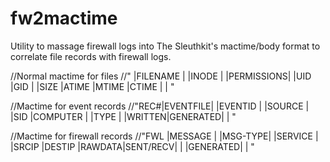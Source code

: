 # fw2mactime
Utility to massage firewall logs into The Sleuthkit's mactime/body format to correlate file records with firewall logs.

//Normal mactime for files
//"    |FILENAME | |INODE   | |PERMISSIONS| |UID       |GID       |       |SIZE     |ATIME  |MTIME  |CTIME    | | "

//Mactime for event records
//"REC#|EVENTFILE| |EVENTID | |SOURCE     | |SID       |COMPUTER  |       |TYPE     |       |WRITTEN|GENERATED| | "

//Mactime for firewall records
//"FWL |MESSAGE  | |MSG-TYPE| |SERVICE    | |SRCIP     |DESTIP    |RAWDATA|SENT/RECV|       |       |GENERATED| | "

